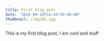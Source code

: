 ```yaml
---
title: First blog post
date: '2018-04-24T14:49:59-06:00'
thumbnail: /img/01.jpg
---
```

This is my first blog post, I am cool and stuff
